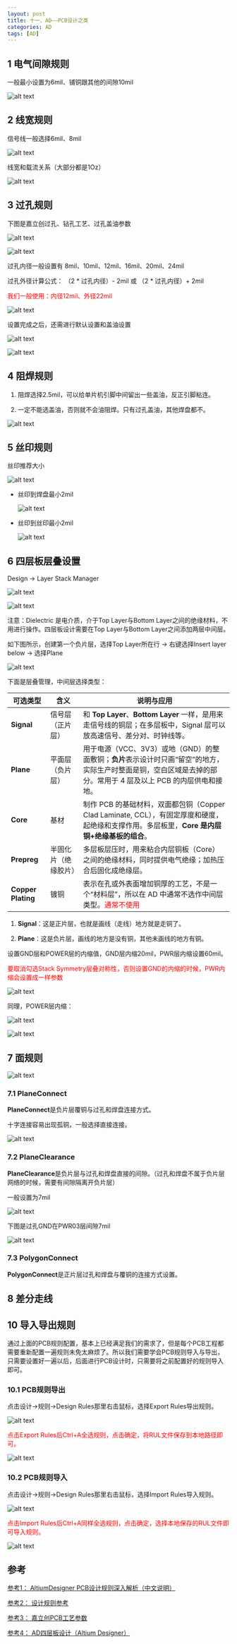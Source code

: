 ```yaml
---
layout: post
title: 十一、AD——PCB设计之类
categories: AD
tags: [AD]
---
```


## 1 电气间隙规则

一般最小设置为6mil、铺铜跟其他的间隙10mil

![alt text](image-1.png)

## 2 线宽规则

信号线一般选择6mil、8mil

![alt text](image-5.png)

线宽和载流关系（大部分都是1Oz）

![alt text](image-11.png)

## 3 过孔规则

下图是嘉立创过孔、钻孔工艺、过孔盖油参数

![alt text](image.png)

![alt text](image-6.png)

过孔内径一般设置有 8mil、10mil、12mil、16mil、20mil、24mil

过孔外径计算公式： （2 * 过孔内径）- 2mil 或 （2 * 过孔内径）+ 2mil

<font color="red">我们一般使用：内径12mil、外径22mil</font>

![alt text](image-2.png)

设置完成之后，还需进行默认设置和盖油设置

![alt text](image-3.png)

![alt text](image-4.png)

## 4 阻焊规则

1. 阻焊选择2.5mil，可以给单片机引脚中间留出一些盖油，反正引脚粘连。

2. 一定不能选盖油，否则就不会油阻焊。只有过孔盖油，其他焊盘都不。

![alt text](image-9.png)

## 5 丝印规则

丝印推荐大小

![alt text](image-12.png)

- 丝印到焊盘最小2mil

   ![alt text](image-7.png)

- 丝印到丝印最小2mil

   ![alt text](image-8.png)


## 6 四层板层叠设置

Design -> Layer Stack Manager

![alt text](image-17.png)

![alt text](image-18.png)


注意：Dielectric 是电介质，介于Top Layer与Bottom Layer之间的绝缘材料，不用进行操作。四层板设计需要在Top Layer与Bottom Layer之间添加两层中间层。

如下图所示，创建第一个负片层，选择Top Layer所在行 -> 右键选择Insert layer below -> 选择Plane

![alt text](image-19.png)

下面是层叠管理，中间层选择类型：

| 可选类型               | 含义         | 说明与应用                                                                                        |
| ------------------ | ---------- | -------------------------------------------------------------------------------------------- |
| **Signal**         | 信号层（正片层）   | 和 **Top Layer**、**Bottom Layer** 一样，是用来走信号线的铜层；在多层板中，Signal 层可以放高速信号、差分对、时钟线等。               |
| **Plane**          | 平面层（负片层）   | 用于电源（VCC、3V3）或地（GND）的整面敷铜；**负片**表示设计时只画“留空”的地方，实际生产时整面是铜，空白区域是去掉的部分。常用于 4 层及以上 PCB 的内层供电和接地。 |
| **Core**           | 基材         | 制作 PCB 的基础材料，双面都包铜（Copper Clad Laminate, CCL），有固定厚度和硬度，起绝缘和支撑作用。多层板里，**Core 是内层铜+绝缘基板的组合**。  |
| **Prepreg**        | 半固化片（绝缘胶片） | 多层板层压时，用来粘合内层铜板（Core）之间的绝缘材料，同时提供电气绝缘；加热压合后固化成绝缘层。                                           |
| **Copper Plating** | 镀铜         | 表示在孔或外表面增加铜厚的工艺，不是一个“材料层”，所以在 AD 中通常不选作中间层类型。<font color="red">通常不使用</font>                                         |


1. **Signal**：这是正片层，也就是画线（走线）地方就是走铜了。

2. **Plane**：这是负片层，画线的地方是没有铜，其他未画线的地方有铜。

设置GND层和POWER层的内缩值，GND层内缩20mil，PWR层内缩设置60mil。

<font color="red">要取消勾选Stack Symmetry层叠对称性，否则设置GND的内缩的时候，PWR内缩会设置成一样参数</font>

![alt text](image-20.png)

同理，POWER层内缩：

![alt text](image-21.png)

![alt text](image-22.png)

## 7 面规则

![alt text](image-10.png)

### 7.1 PlaneConnect

**PlaneConnect**是负片层覆铜与过孔和焊盘连接方式。

十字连接容易出现孤铜，一般选择直接连接。

![alt text](image-23.png)

### 7.2 PlaneClearance

**PlaneClearance**是负片层与过孔和焊盘直接的间隙。（过孔和焊盘不属于负片层网络的时候，需要有间隙隔离开负片层）

一般设置为7mil

![alt text](image-25.png)

下图是过孔GND在PWR03层间隙7mil

![alt text](image-24.png)


### 7.3 PolygonConnect

**PolygonConnect**是正片层过孔和焊盘与覆铜的连接方式设置。

## 8 差分走线



## 10 导入导出规则

通过上面的PCB规则配置，基本上已经满足我们的需求了，但是每个PCB工程都需要重新配置一遍规则未免太麻烦了。所以我们需要学会PCB规则导入与导出，只需要设置好一遍以后，后面进行PCB设计时，只需要将之前配置好的规则导入即可。

### 10.1 PCB规则导出

点击设计->规则->Design Rules那里右击鼠标，选择Export Rules导出规则。 

![alt text](image-13.png)

<font color="red">点击Export Rules后Ctrl+A全选规则，点击确定，将RUL文件保存到本地路径即可。</font>

![alt text](image-14.png)

### 10.2 PCB规则导入

点击设计->规则->Design Rules那里右击鼠标，选择Import Rules导入规则。  

![alt text](image-15.png)

<font color="red">点击Import Rules后Ctrl+A同样全选规则，点击确定，选择本地保存的RUL文件即可导入规则。</font>

![alt text](image-16.png)

## 参考

[参考1： AltiumDesigner PCB设计规则深入解析（中文说明）](https://www.gofarlic.com/techArticleDetail?noticeId=146965)

[参考2： 设计规则参考](https://blog.51cto.com/u_16213612/11900791)

[参考3： 嘉立创PCB工艺参数](https://www.jlc.com/portal/vtechnology.html?spm=PCB.Neworder)

[参考4： AD四层板设计（Altium Designer）](https://blog.csdn.net/weixin_44887565/article/details/130839479)